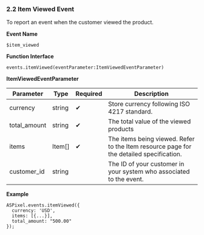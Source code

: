 ### **2.2 Item Viewed Event**

To report an event when the customer viewed the product.

**Event Name**

`$item_viewed`

**Function Interface**

`events.itemViewed(eventParameter:ItemViewedEventParameter)`

**ItemViewedEventParameter**

| Parameter | Type | Required | Description |
| --- | --- | --- | --- |
| currency | string | ✔ | Store currency following ISO 4217 standard. |
| total_amount | string | ✔ | The total value of the viewed products |
| items | Item[] | ✔ | The items being viewed. Refer to the Item resource page for the detailed specification. |
| customer_id | string |  | The ID of your customer in your system who associated to the event. |

**Example**

```tsx
ASPixel.events.itemViewed({
  currency: 'USD',
  items: [{...}],
  total_amount: "500.00"
});
```